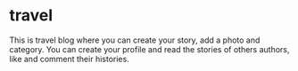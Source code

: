 # travel

This is travel blog where you can create your story, add a photo and category.
You can create your profile and read the stories of others authors, like and comment their histories.
